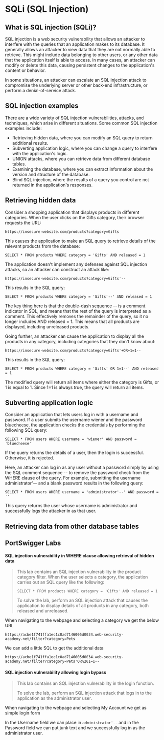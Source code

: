 # SQLi (SQL Injection)

## What is SQL injection (SQLi)?

SQL injection is a web security vulnerability that allows an attacker to interfere with the queries that an application makes to its database. It generally allows an attacker to view data that they are not normally able to retrieve. This might include data belonging to other users, or any other data that the application itself is able to access. In many cases, an attacker can modify or delete this data, causing persistent changes to the application's content or behavior.

In some situations, an attacker can escalate an SQL injection attack to compromise the underlying server or other back-end infrastructure, or perform a denial-of-service attack.

## SQL injection examples

There are a wide variety of SQL injection vulnerabilities, attacks, and techniques, which arise in different situations. Some common SQL injection examples include:

* Retrieving hidden data, where you can modify an SQL query to return additional results.
* Subverting application logic, where you can change a query to interfere with the application's logic.
* UNION attacks, where you can retrieve data from different database tables.
* Examining the database, where you can extract information about the version and structure of the database.
* Blind SQL injection, where the results of a query you control are not returned in the application's responses.

## Retrieving hidden data

Consider a shopping application that displays products in different categories. When the user clicks on the Gifts category, their browser requests the URL:

`https://insecure-website.com/products?category=Gifts`

This causes the application to make an SQL query to retrieve details of the relevant products from the database:

`SELECT * FROM products WHERE category = 'Gifts' AND released = 1`

The application doesn't implement any defenses against SQL injection attacks, so an attacker can construct an attack like:

`https://insecure-website.com/products?category=Gifts'-- `

This results in the SQL query:

`SELECT * FROM products WHERE category = 'Gifts'--' AND released = 1`

The key thing here is that the double-dash sequence -- is a comment indicator in SQL, and means that the rest of the query is interpreted as a comment. This effectively removes the remainder of the query, so it no longer includes AND released = 1. This means that all products are displayed, including unreleased products.

Going further, an attacker can cause the application to display all the products in any category, including categories that they don't know about:

`https://insecure-website.com/products?category=Gifts'+OR+1=1--`

This results in the SQL query:

`SELECT * FROM products WHERE category = 'Gifts' OR 1=1--' AND released = 1`

The modified query will return all items where either the category is Gifts, or 1 is equal to 1. Since 1=1 is always true, the query will return all items.

## Subverting application logic

Consider an application that lets users log in with a username and password. If a user submits the username wiener and the password bluecheese, the application checks the credentials by performing the following SQL query:

`SELECT * FROM users WHERE username = 'wiener' AND password = 'bluecheese'`

If the query returns the details of a user, then the login is successful. Otherwise, it is rejected.

Here, an attacker can log in as any user without a password simply by using the SQL comment sequence -- to remove the password check from the WHERE clause of the query. For example, submitting the username administrator'-- and a blank password results in the following query:

`SELECT * FROM users WHERE username = 'administrator'--' AND password = ''`

This query returns the user whose username is administrator and successfully logs the attacker in as that user.

## Retrieving data from other database tables

## PortSwigger Labs

#### SQL injection vulnerability in WHERE clause allowing retrieval of hidden data

> This lab contains an SQL injection vulnerability in the product category filter. When the user selects a category, the application carries out an SQL query like the following:
>
> `SELECT * FROM products WHERE category = 'Gifts' AND released = 1`
>
> To solve the lab, perform an SQL injection attack that causes the application to display details of all products in any category, both released and unreleased.

When navigating to the webpage and selecting a category we get the below URL

`https://acbe1f741ffa1ec1c0ad7146005d0034.web-security-academy.net/filter?category=Pets`

We can add a little SQL to get the additional data

`https://acbe1f741ffa1ec1c0ad7146005d0034.web-security-academy.net/filter?category=Pets'OR%201=1--`

#### SQL injection vulnerability allowing login bypass

> This lab contains an SQL injection vulnerability in the login function.
>
> To solve the lab, perform an SQL injection attack that logs in to the application as the administrator user.

When navigating to the webpage and selecting My Account we get as simple login form

In the Username field we can place in `administrator'--` and in the Password field we can put junk text and we successfully log in as the administrator user.
